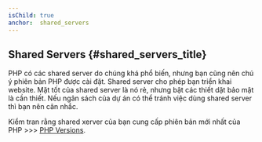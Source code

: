 ```yaml
---
isChild: true
anchor:  shared_servers
---
```


## Shared Servers {#shared_servers_title}

PHP có các shared server do chúng khá phổ biến, nhưng bạn cũng nên chú ý phiên bản PHP được cài đặt. 
Shared server cho phép bạn triển khai website. Mặt tốt của shared server là nó rẻ, nhưng bật các thiết dặt bảo mật là cần thiết.
Nếu ngân sách của dự án có thể tránh việc dùng shared server thì bạn nên cân nhắc.

Kiểm tran rằng shared xerver của bạn cung cấp phiên bản mới nhất của PHP >>> [PHP Versions](http://phpversions.info/shared-hosting/).
